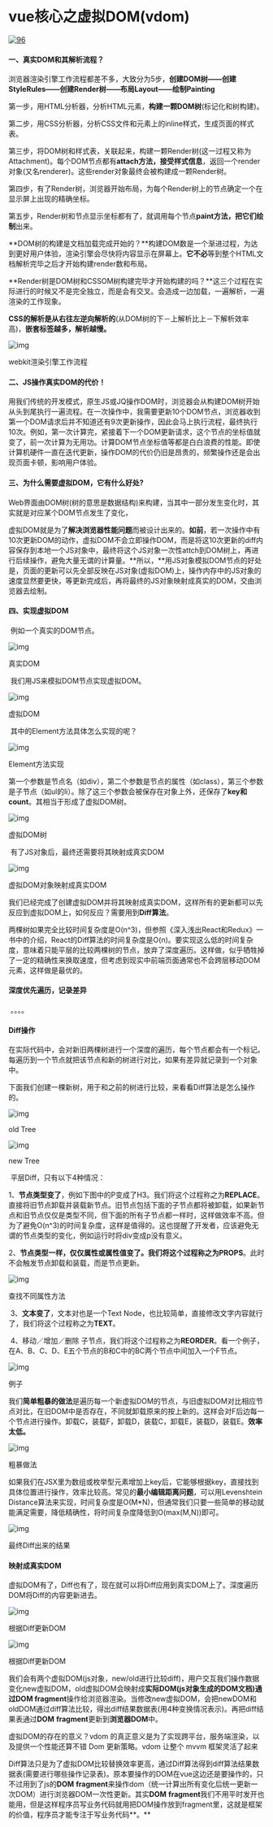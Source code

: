 # vue核心之虚拟DOM(vdom)

[![96](https://cdn2.jianshu.io/assets/default_avatar/12-aeeea4bedf10f2a12c0d50d626951489.jpg?imageMogr2/auto-orient/strip|imageView2/1/w/96/h/96)](https://www.jianshu.com/u/a23e6ccef90b) 

#### 一、真实DOM和其解析流程？ 

​    浏览器渲染引擎工作流程都差不多，大致分为5步，**创建DOM树——创建StyleRules——创建Render树——布局Layout——绘制Painting**

​    第一步，用HTML分析器，分析HTML元素，**构建一颗DOM树**(标记化和树构建)。

​    第二步，用CSS分析器，分析CSS文件和元素上的inline样式，生成页面的样式表。

​    第三步，将DOM树和样式表，关联起来，构建一颗Render树(这一过程又称为Attachment)。每个DOM节点都有**attach方法，接受样式信息**，返回一个render对象(又名renderer)。这些render对象最终会被构建成一颗Render树。

​    第四步，有了Render树，浏览器开始布局，为每个Render树上的节点确定一个在显示屏上出现的精确坐标。

​    第五步，Render树和节点显示坐标都有了，就调用每个节点**paint方法，把它们绘制**出来。 

​    **DOM树的构建是文档加载完成开始的？**构建DOM数是一个渐进过程，为达到更好用户体验，渲染引擎会尽快将内容显示在屏幕上。**它不必**等到整个HTML文档解析完毕之后才开始构建render数和布局。

​    **Render树是DOM树和CSSOM树构建完毕才开始构建的吗？**这三个过程在实际进行的时候又不是完全独立，而是会有交叉。会造成一边加载，一遍解析，一遍渲染的工作现象。

​    **CSS的解析是从右往左逆向解析的**(从DOM树的下－上解析比上－下解析效率高)，**嵌套标签越多，解析越慢。**



![img](https://upload-images.jianshu.io/upload_images/4345378-b7ccad3bc808783f.png?imageMogr2/auto-orient/strip%7CimageView2/2/w/624/format/webp)

webkit渲染引擎工作流程

#### 二、JS操作真实DOM的代价！

​        用我们传统的开发模式，原生JS或JQ操作DOM时，浏览器会从构建DOM树开始从头到尾执行一遍流程。在一次操作中，我需要更新10个DOM节点，浏览器收到第一个DOM请求后并不知道还有9次更新操作，因此会马上执行流程，最终执行10次。例如，第一次计算完，紧接着下一个DOM更新请求，这个节点的坐标值就变了，前一次计算为无用功。计算DOM节点坐标值等都是白白浪费的性能。即使计算机硬件一直在迭代更新，操作DOM的代价仍旧是昂贵的，频繁操作还是会出现页面卡顿，影响用户体验。

#### 三、为什么需要虚拟DOM，它有什么好处?

​        Web界面由DOM树(树的意思是数据结构)来构建，当其中一部分发生变化时，其实就是对应某个DOM节点发生了变化，

​        虚拟DOM就是为了**解决浏览器性能问题**而被设计出来的。**如前**，若一次操作中有10次更新DOM的动作，虚拟DOM不会立即操作DOM，而是将这10次更新的diff内容保存到本地一个JS对象中，最终将这个JS对象一次性attch到DOM树上，再进行后续操作，避免大量无谓的计算量。**所以，**用JS对象模拟DOM节点的好处是，页面的更新可以先全部反映在JS对象(虚拟DOM)上，操作内存中的JS对象的速度显然要更快，等更新完成后，再将最终的JS对象映射成真实的DOM，交由浏览器去绘制。

#### 四、实现虚拟DOM

​        例如一个真实的DOM节点。



![img](https://upload-images.jianshu.io/upload_images/4345378-12f4a7f96b346deb.png?imageMogr2/auto-orient/strip%7CimageView2/2/w/620/format/webp)

真实DOM

​        我们用JS来模拟DOM节点实现虚拟DOM。



![img](https://upload-images.jianshu.io/upload_images/4345378-9aa021f6e7dc88fe.png?imageMogr2/auto-orient/strip%7CimageView2/2/w/621/format/webp)

虚拟DOM

​        其中的Element方法具体怎么实现的呢？



![img](https://upload-images.jianshu.io/upload_images/4345378-9a6ae2a0e3a4c776.png?imageMogr2/auto-orient/strip%7CimageView2/2/w/616/format/webp)

Element方法实现

​        第一个参数是节点名（如div），第二个参数是节点的属性（如class），第三个参数是子节点（如ul的li）。除了这三个参数会被保存在对象上外，还保存了**key和count**。其相当于形成了虚拟DOM树。



![img](https://upload-images.jianshu.io/upload_images/4345378-1486296905180b6f.png?imageMogr2/auto-orient/strip%7CimageView2/2/w/712/format/webp)

虚拟DOM树

​        有了JS对象后，最终还需要将其映射成真实DOM



![img](https://upload-images.jianshu.io/upload_images/4345378-a7d98ba2e9fb1bdc.png?imageMogr2/auto-orient/strip%7CimageView2/2/w/616/format/webp)

虚拟DOM对象映射成真实DOM

​        我们已经完成了创建虚拟DOM并将其映射成真实DOM，这样所有的更新都可以先反应到虚拟DOM上，如何反应？需要用到**Diff算法**。

​        两棵树如果完全比较时间复杂度是O(n^3)，但参照《深入浅出React和Redux》一书中的介绍，React的Diff算法的时间复杂度是O(n)。要实现这么低的时间复杂度，意味着只能平层的比较两棵树的节点，放弃了深度遍历。这样做，似乎牺牲掉了一定的精确性来换取速度，但考虑到现实中前端页面通常也不会跨层移动DOM元素，这样做是最优的。

####         深度优先遍历，记录差异

​        。。。。

####         Diff操作

​        在实际代码中，会对新旧两棵树进行一个深度的遍历，每个节点都会有一个标记。每遍历到一个节点就把该节点和新的树进行对比，如果有差异就记录到一个对象中。

​        下面我们创建一棵新树，用于和之前的树进行比较，来看看Diff算法是怎么操作的。



![img](https://upload-images.jianshu.io/upload_images/4345378-58f905e4f9049b2c.png?imageMogr2/auto-orient/strip%7CimageView2/2/w/621/format/webp)

old Tree



![img](https://upload-images.jianshu.io/upload_images/4345378-e3aeff752058cd96.png?imageMogr2/auto-orient/strip%7CimageView2/2/w/620/format/webp)

new Tree

​        平层Diff，只有以下4种情况：

​        1、**节点类型变了**，例如下图中的P变成了H3。我们将这个过程称之为**REPLACE**。直接将旧节点卸载并装载新节点。旧节点包括下面的子节点都将被卸载，如果新节点和旧节点仅仅是类型不同，但下面的所有子节点都一样时，这样做效率不高。但为了避免O(n^3)的时间复杂度，这样是值得的。这也提醒了开发者，应该避免无谓的节点类型的变化，例如运行时将div变成p没有意义。

​        2、**节点类型一样，仅仅属性或属性值变了。**我们将这个过程称之为**PROPS**。此时不会触发节点卸载和装载，而是节点更新。



![img](https://upload-images.jianshu.io/upload_images/4345378-6b717c34619c54b2.png?imageMogr2/auto-orient/strip%7CimageView2/2/w/620/format/webp)

查找不同属性方法

​        3、**文本变了**，文本对也是一个Text Node，也比较简单，直接修改文字内容就行了，我们将这个过程称之为**TEXT**。

​        4、移动／增加／删除 子节点，我们将这个过程称之为**REORDER**。看一个例子，在A、B、C、D、E五个节点的B和C中的BC两个节点中间加入一个F节点。



![img](https://upload-images.jianshu.io/upload_images/4345378-4515ca8e797224a0.jpeg?imageMogr2/auto-orient/strip%7CimageView2/2/w/700/format/webp)

例子

​        我们**简单粗暴的做法**是遍历每一个新虚拟DOM的节点，与旧虚拟DOM对比相应节点对比，在旧DOM中是否存在，不同就卸载原来的按上新的。这样会对F后边每一个节点进行操作。卸载C，装载F，卸载D，装载C，卸载E，装载D，装载E。**效率太低。**



![img](https://upload-images.jianshu.io/upload_images/4345378-eb3f73c67d3ef57e.jpeg?imageMogr2/auto-orient/strip%7CimageView2/2/w/700/format/webp)

粗暴做法

​        如果我们在JSX里为数组或枚举型元素增加上key后，它能够根据key，直接找到具体位置进行操作，效率比较高。常见的**最小编辑距离问题**，可以用Levenshtein Distance算法来实现，时间复杂度是O(M*N)，但通常我们只要一些简单的移动就能满足需要，降低精确性，将时间复杂度降低到O(max(M,N))即可。



![img](https://upload-images.jianshu.io/upload_images/4345378-ec9c6737f4e4f1da.png?imageMogr2/auto-orient/strip%7CimageView2/2/w/622/format/webp)

最终Diff出来的结果

#### 映射成真实DOM

​        虚拟DOM有了，Diff也有了，现在就可以将Diff应用到真实DOM上了。深度遍历DOM将Diff的内容更新进去。



![img](https://upload-images.jianshu.io/upload_images/4345378-73e7e6db57d95032.png?imageMogr2/auto-orient/strip%7CimageView2/2/w/617/format/webp)

根据Diff更新DOM



![img](https://upload-images.jianshu.io/upload_images/4345378-424038129a2f06f9.png?imageMogr2/auto-orient/strip%7CimageView2/2/w/617/format/webp)

根据Diff更新DOM

我们会有两个虚拟DOM(js对象，new/old进行比较diff)，用户交互我们操作数据变化new虚拟DOM，old虚拟DOM会映射成**实际DOM(**js对象生成的DOM文档)通过**DOM fragment**操作给浏览器渲染。当修改new虚拟DOM，会把newDOM和oldDOM通过diff算法比较，得出diff结果数据表(用4种变换情况表示)。再把diff结果表通过**DOM** **fragment**更新到**浏览器DOM**中。

虚拟DOM的存在的意义？vdom 的真正意义是为了实现跨平台，服务端渲染，以及提供一个性能还算不错 Dom 更新策略。vdom 让整个 mvvm 框架灵活了起来

Diff算法只是为了虚拟DOM比较替换效率更高，通过Diff算法得到diff算法结果数据表(需要进行哪些操作记录表)。原本要操作的DOM在vue这边还是要操作的，只不过用到了js的**DOM** **fragment**来操作dom（统一计算出所有变化后统一更新一次DOM）进行浏览器DOM一次性更新。其实**DOM** **fragment**我们不用平时发开也能用，但是这样程序员写业务代码就用把DOM操作放到fragment里，这就是框架的价值，程序员才能专注于写业务代码**。**